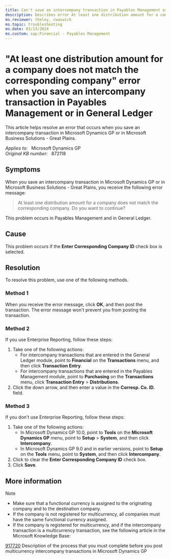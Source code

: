 ```yaml
---
title: Can't save an intercompany transaction in Payables Management or in General Ledger 
description: Describes error At least one distribution amount for a company does not match the corresponding company when you save an intercompany transaction in Payables Management or in General Ledger.
ms.reviewer: theley, cwaswick
ms.topic: troubleshooting
ms.date: 03/13/2024
ms.custom: sap:Financial - Payables Management
---
```

# "At least one distribution amount for a company does not match the corresponding company" error when you save an intercompany transaction in Payables Management or in General Ledger

This article helps resolve an error that occurs when you save an intercompany transaction in Microsoft Dynamics GP or in Microsoft Business Solutions - Great Plains.

_Applies to:_ &nbsp; Microsoft Dynamics GP  
_Original KB number:_ &nbsp; 872118

## Symptoms

When you save an intercompany transaction in Microsoft Dynamics GP or in Microsoft Business Solutions - Great Plains, you receive the following error message:

> At least one distribution amount for a company does not match the corresponding company. Do you want to continue?

This problem occurs in Payables Management and in General Ledger.

## Cause

This problem occurs if the **Enter Corresponding Company ID** check box is selected.

## Resolution

To resolve this problem, use one of the following methods.

### Method 1

When you receive the error message, click **OK**, and then post the transaction. The error message won't prevent you from posting the transaction.

### Method 2

If you use Enterprise Reporting, follow these steps:

1. Take one of the following actions:
    - For intercompany transactions that are entered in the General Ledger module, point to **Financial** on the **Transactions** menu, and then click **Transaction Entry**.
    - For intercompany transactions that are entered in the Payables Management module, point to **Purchasing** on the **Transactions** menu, click **Transaction Entry** > **Distributions**.
2. Click the down arrow, and then enter a value in the **Corresp. Co. ID.** field.

### Method 3

If you don't use Enterprise Reporting, follow these steps:

1. Take one of the following actions:
    - In Microsoft Dynamics GP 10.0, point to **Tools** on the **Microsoft Dynamics GP** menu, point to **Setup** > **System**, and then click **Intercompany**.
    - In Microsoft Dynamics GP 9.0 and in earlier versions, point to **Setup** on the **Tools** menu, point to **System**, and then click **Intercompany**.
1. Click to clear the **Enter Corresponding Company ID** check box.
1. Click **Save**.

## More information

> [!NOTE]
>
> - Make sure that a functional currency is assigned to the originating company and to the destination company.
> - If the company is not registered for multicurrency, all companies must have the same functional currency assigned.
> - If the company is registered for multicurrency, and if the intercompany transaction is a multicurrency transaction, see the following article in the Microsoft Knowledge Base:
>
> [917720](https://support.microsoft.com/help/917720) Description of the process that you must complete before you post multicurrency intercompany transactions in Microsoft Dynamics GP
